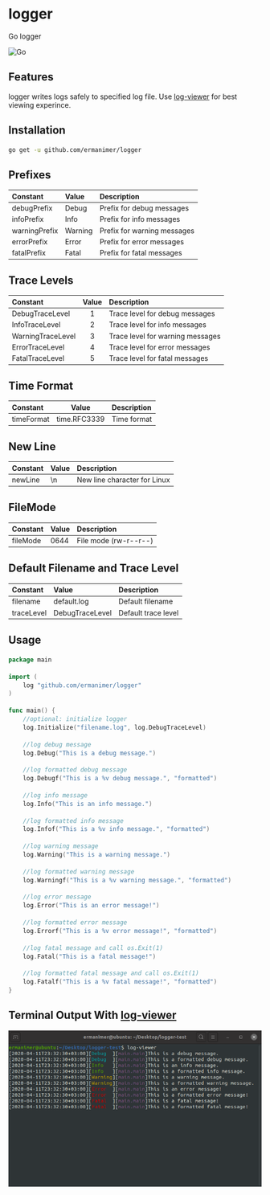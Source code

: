 # logger
Go logger

![Go](https://github.com/ermanimer/logger/workflows/Go/badge.svg)

## Features
logger writes logs safely to specified log file. Use [log-viewer](https://github.com/ermanimer/log-viewer) for best viewing experince.

## Installation
```bash
go get -u github.com/ermanimer/logger
```

## Prefixes
| Constant      | Value   | Description                 |
| :------------ | :------ | :-------------------------- |
| debugPrefix   | Debug   | Prefix for debug messages   |
| infoPrefix    | Info    | Prefix for info messages    |
| warningPrefix | Warning | Prefix for warning messages |
| errorPrefix   | Error   | Prefix for error messages   |
| fatalPrefix   | Fatal   | Prefix for fatal messages   |

## Trace Levels
| Constant          | Value  | Description                      |
| :------------     | :----: | :------------------------------- |
| DebugTraceLevel   | 1      | Trace level for debug messages   |
| InfoTraceLevel    | 2      | Trace level for info messages    |
| WarningTraceLevel | 3      | Trace level for warning messages |
| ErrorTraceLevel   | 4      | Trace level for error messages   |
| FatalTraceLevel   | 5      | Trace level for fatal messages   |

## Time Format
| Constant   | Value        | Description |
| :--------- | :----------: | :---------- |
| timeFormat | time.RFC3339 | Time format |

## New Line
| Constant | Value | Description                  |
| :------- | :-----| :--------------------------- |
| newLine  | \n    | New line character for Linux |

## FileMode
| Constant | Value | Description           |
| :------- | :-----| :-------------------- |
| fileMode | 0644  | File mode (rw-r--r--) |

## Default Filename and Trace Level
| Constant   | Value           | Description         |
| :--------- | :-------------- | :------------------ |
| filename   | default.log     | Default filename    |
| traceLevel | DebugTraceLevel | Default trace level |

## Usage
```go
package main

import (
	log "github.com/ermanimer/logger"
)

func main() {
	//optional: initialize logger
	log.Initialize("filename.log", log.DebugTraceLevel)

	//log debug message
	log.Debug("This is a debug message.")

	//log formatted debug message
	log.Debugf("This is a %v debug message.", "formatted")

	//log info message
	log.Info("This is an info message.")

	//log formatted info message
	log.Infof("This is a %v info message.", "formatted")

	//log warning message
	log.Warning("This is a warning message.")

	//log formatted warning message
	log.Warningf("This is a %v warning message.", "formatted")

	//log error message
	log.Error("This is an error message!")

	//log formatted error message
	log.Errorf("This is a %v error message!", "formatted")

	//log fatal message and call os.Exit(1)
	log.Fatal("This is a fatal message!")

	//log formatted fatal message and call os.Exit(1)
	log.Fatalf("This is a %v fatal message!", "formatted")
}

```

## Terminal Output With [log-viewer](https://github.com/ermanimer/log-viewer)
![Terminal Output](/images/terminal_output.png)
